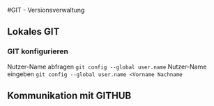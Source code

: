 #GIT - Versionsverwaltung
## Lokales GIT
### GIT konfigurieren
Nutzer-Name abfragen  ``git config --global user.name``
Nutzer-Name eingeben  ``git config --global user.name <Vorname Nachname``
## Kommunikation mit GITHUB